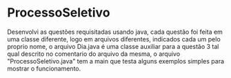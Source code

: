 # ProcessoSeletivo

Desenvolvi as questões requisitadas usando java, cada questão foi feita em uma classe diferente, logo em arquivos diferentes, indicados cada um pelo proprio nome, o arquivo Dia.java é uma classe auxiliar para a questão 3 tal qual descrito no comentario do arquivo da mesma, o arquivo "ProcessoSeletivo.java" tem a main que testa alguns exemplos simples para mostrar o funcionamento.
